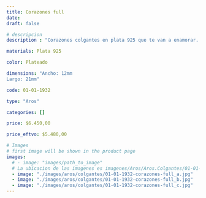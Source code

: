 ```yaml
---
title: Corazones full
date: 
draft: false

# descripcion
description : "Corazones colgantes en plata 925 que te van a enamorar. Súper brillo!"

materials: Plata 925

color: Plateado

dimensions: "Ancho: 12mm 
Largo: 21mm"

code: 01-01-1932

type: "Aros"

categories: []

price: $6.450,00

price_eftvo: $5.480,00

# Images
# first image will be shown in the product page
images:
  # - image: "images/path_to_image"
  # La ubicacion de las imagenes es imagenes/Aros/Aros.Colgantes/01-01-1932-corazones-full
  - image: "./images/aros/colgantes/01-01-1932-corazones-full_a.jpg"
  - image: "./images/aros/colgantes/01-01-1932-corazones-full_b.jpg"
  - image: "./images/aros/colgantes/01-01-1932-corazones-full_c.jpg"
---
```

